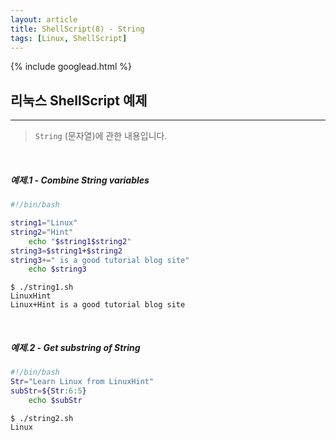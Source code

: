 ```yaml
---
layout: article
title: ShellScript(8) - String
tags: [Linux, ShellScript]
---
```


{% include googlead.html %}

## 리눅스 ShellScript 예제
---


> `String` (문자열)에 관한 내용입니다.

<br>

##### 예제.1 - Combine String variables

``` bash
#!/bin/bash

string1="Linux"
string2="Hint"
    echo "$string1$string2"
string3=$string1+$string2
string3+=" is a good tutorial blog site"
    echo $string3
```
```
$ ./string1.sh
LinuxHint
Linux+Hint is a good tutorial blog site
```

<br>

##### 예제.2 - Get substring of String

``` bash
#!/bin/bash
Str="Learn Linux from LinuxHint"
subStr=${Str:6:5}
    echo $subStr
```
```
$ ./string2.sh
Linux
```
